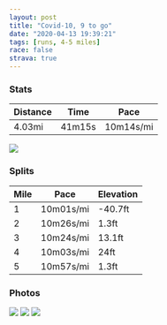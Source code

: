 ```yaml
---
layout: post
title: "Covid-10, 9 to go"
date: "2020-04-13 19:39:21"
tags: [runs, 4-5 miles]
race: false
strava: true
---
```


### Stats

| Distance | Time | Pace |
|----------|------|------|
|4.03mi|41m15s|10m14s/mi|

<img src='https://maps.googleapis.com/maps/api/staticmap?maptype=roadmap&path=enc:eewwFrosbMCNKRy@v@GNGR@NGn@Yp@K`AIVURKBKREh@M\CZ?^BJCFBFDh@GVILGV[d@AFIR?NDDLFZJzAhA\JHJJDNR^TTVLFVTr@d@Cd@Kb@[z@Ub@IJ_@x@IZGd@KXa@t@k@jBWt@H\@ZGp@@NFLVRn@\b@\p@Zb@Vv@v@^Nl@f@\NpAz@\p@Z\VNZLPNZJFLNNx@\`@BNHf@JnA\bA^f@VfA`@h@F~@N|@Xx@P?FQh@Or@Q\K\MnAMd@ATCDI?Z?JCRaAHQJ]Hg@?YJiC@EFERI\Et@?f@HPNt@ZH?JEb@YJCb@?b@HV@B?AK@e@LODODCH]Ag@IOL?TBNLF?TCP@@CP?LIPCH@@BH@DCPFLAXFD?BCB@P?t@S`@CBBDCb@@XIHFNGR\@JJLTLBFZFXLPBJAb@NF@\GJMLb@LJBLBDRHp@BtAC\FRHAAf@JP@ZE\DRF`@BF@FNRH\?|@HPJPB^RVH`A@`@KZ@DB@FD@FJXNj@LdAATD`@XLRLHbBb@b@TT@^Hx@FFC\?BA@GIo@Ae@Sw@FgAAK?UM{@Qe@Gc@@KDK@CFA@GGE?COKi@AMGWAQ@cBc@q@EMEC?GHI@_@CWYSg@w@YGYUc@m@[EUSUAKDSFI?G@@FCHSLKBIJENo@?SFg@LIEE}@WG?QIKGQUGQSMM?CCE[OY?i@E]AQGO]g@KUSSSGGGG?KEG?[MI?OIe@Q[GSKg@g@IBEAQI}@U_A{@MEWQMSc@_@a@IECAEa@Og@_@SWGKCSOIc@Me@c@c@OWAUGSQOYIUIKg@Qa@IO@a@Mc@Ue@c@M?a@Uq@{@KGSCKEy@s@e@i@MQEQMKGCEDK?g@SGGcAc@K]?IOMEOEGECIBi@@YG_@WMAGK]MQc@[]MYQK[m@e@CSGmAy@OUUSI?IBGAOJADGCUQEIIAe@WEIa@YICSASK]a@KGWGo@k@KCMPE@CCWk@s@q@GIqA{@W[GAQBSGu@m@OYII]U][a@SI@QEC?c@j@SRGRKPENAb@CTe@hAIHUp@OZETQh@SdAGTBJAHDDC@@@ZXT`@TFLNb@Z@BJBDDH?`@TB?DCBM@QCQ@MHAHM&key=AIzaSyC1MId7bFpkLXNAaYhBSTb8jLyiSqzbDtM&size=800x800&markers=color:yellow|label:S|40.75619,-73.9969&markers=color:green|label:F|40.756300000000024,-73.99727999999989'>

### Splits

| Mile | Pace | Elevation |
|------|------|-----------|
|1|10m01s/mi|-40.7ft|
|2|10m26s/mi|1.3ft|
|3|10m24s/mi|13.1ft|
|4|10m03s/mi|24ft|
|5|10m57s/mi|1.3ft|

### Photos
<img src='https://dgtzuqphqg23d.cloudfront.net/IbkrIk56wpMZ9McskDGHhkd50IVXrSyF6hR_G7h9oe4-768x768.jpg'>

<img src='https://dgtzuqphqg23d.cloudfront.net/5cYxecSnBQIVDaqv1_LpNtywS8gQMaRca794rCV9HkM-768x767.jpg'>

<img src='https://dgtzuqphqg23d.cloudfront.net/x66YJACI8xnAttPd9SYSBkCy1RPPVztYlN3hrg851YQ-768x768.jpg'>
